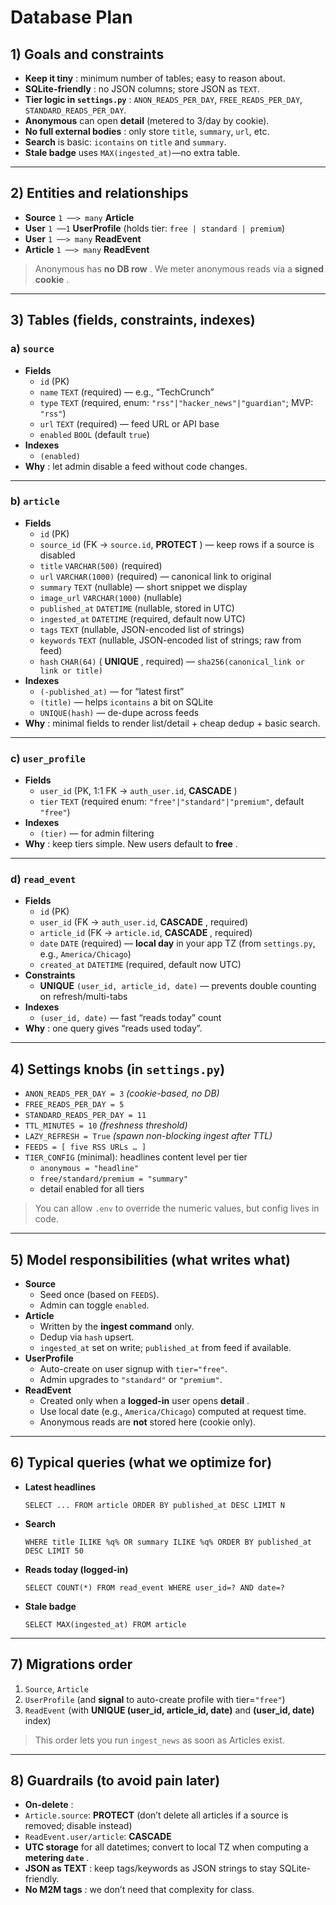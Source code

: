 # Database Plan

## 1) Goals and constraints

* **Keep it tiny** : minimum number of tables; easy to reason about.
* **SQLite-friendly** : no JSON columns; store JSON as `TEXT`.
* **Tier logic in `settings.py`** : `ANON_READS_PER_DAY`, `FREE_READS_PER_DAY`, `STANDARD_READS_PER_DAY`.
* **Anonymous** can open **detail** (metered to 3/day by cookie).
* **No full external bodies** : only store `title`, `summary`, `url`, etc.
* **Search** is basic: `icontains` on `title` and `summary`.
* **Stale badge** uses `MAX(ingested_at)`—no extra table.

---

## 2) Entities and relationships

* **Source** `1 ──> many` **Article**
* **User** `1 ──1` **UserProfile** (holds tier: `free | standard | premium`)
* **User** `1 ──> many` **ReadEvent**
* **Article** `1 ──> many` **ReadEvent**

> Anonymous has  **no DB row** . We meter anonymous reads via a  **signed cookie** .

---

## 3) Tables (fields, constraints, indexes)

### a) `source`

* **Fields**
  * `id` (PK)
  * `name` `TEXT` (required) — e.g., “TechCrunch”
  * `type` `TEXT` (required, enum: `"rss"|"hacker_news"|"guardian"`; MVP: `"rss"`)
  * `url` `TEXT` (required) — feed URL or API base
  * `enabled` `BOOL` (default `true`)
* **Indexes**
  * `(enabled)`
* **Why** : let admin disable a feed without code changes.

---

### b) `article`

* **Fields**
  * `id` (PK)
  * `source_id` (FK → `source.id`,  **PROTECT** ) — keep rows if a source is disabled
  * `title` `VARCHAR(500)` (required)
  * `url` `VARCHAR(1000)` (required) — canonical link to original
  * `summary` `TEXT` (nullable) — short snippet we display
  * `image_url` `VARCHAR(1000)` (nullable)
  * `published_at` `DATETIME` (nullable, stored in UTC)
  * `ingested_at` `DATETIME` (required, default now UTC)
  * `tags` `TEXT` (nullable, JSON-encoded list of strings)
  * `keywords` `TEXT` (nullable, JSON-encoded list of strings; raw from feed)
  * `hash` `CHAR(64)` ( **UNIQUE** , required) — `sha256(canonical_link or link or title)`
* **Indexes**
  * `(-published_at)` — for “latest first”
  * `(title)` — helps `icontains` a bit on SQLite
  * `UNIQUE(hash)` — de-dupe across feeds
* **Why** : minimal fields to render list/detail + cheap dedup + basic search.

---

### c) `user_profile`

* **Fields**
  * `user_id` (PK, 1:1 FK → `auth_user.id`,  **CASCADE** )
  * `tier` `TEXT` (required enum: `"free"|"standard"|"premium"`, default `"free"`)
* **Indexes**
  * `(tier)` — for admin filtering
* **Why** : keep tiers simple. New users default to  **free** .

---

### d) `read_event`

* **Fields**
  * `id` (PK)
  * `user_id` (FK → `auth_user.id`,  **CASCADE** , required)
  * `article_id` (FK → `article.id`,  **CASCADE** , required)
  * `date` `DATE` (required) — **local day** in your app TZ (from `settings.py`, e.g., `America/Chicago`)
  * `created_at` `DATETIME` (required, default now UTC)
* **Constraints**
  * **UNIQUE** `(user_id, article_id, date)` — prevents double counting on refresh/multi-tabs
* **Indexes**
  * `(user_id, date)` — fast “reads today” count
* **Why** : one query gives “reads used today”.

---

## 4) Settings knobs (in `settings.py`)

* `ANON_READS_PER_DAY = 3`  *(cookie-based, no DB)*
* `FREE_READS_PER_DAY = 5`
* `STANDARD_READS_PER_DAY = 11`
* `TTL_MINUTES = 10` *(freshness threshold)*
* `LAZY_REFRESH = True` *(spawn non-blocking ingest after TTL)*
* `FEEDS = [ five RSS URLs … ]`
* `TIER_CONFIG` (minimal): headlines content level per tier
  * `anonymous = "headline"`
  * `free/standard/premium = "summary"`
  * detail enabled for all tiers

> You can allow `.env` to override the numeric values, but config lives in code.

---

## 5) Model responsibilities (what writes what)

* **Source**
  * Seed once (based on `FEEDS`).
  * Admin can toggle `enabled`.
* **Article**
  * Written by the **ingest command** only.
  * Dedup via `hash` upsert.
  * `ingested_at` set on write; `published_at` from feed if available.
* **UserProfile**
  * Auto-create on user signup with `tier="free"`.
  * Admin upgrades to `"standard"` or `"premium"`.
* **ReadEvent**
  * Created only when a **logged-in** user opens  **detail** .
  * Use local date (e.g., `America/Chicago`) computed at request time.
  * Anonymous reads are **not** stored here (cookie only).

---

## 6) Typical queries (what we optimize for)

* **Latest headlines**

  `SELECT ... FROM article ORDER BY published_at DESC LIMIT N`
* **Search**

  `WHERE title ILIKE %q% OR summary ILIKE %q% ORDER BY published_at DESC LIMIT 50`
* **Reads today (logged-in)**

  `SELECT COUNT(*) FROM read_event WHERE user_id=? AND date=?`
* **Stale badge**

  `SELECT MAX(ingested_at) FROM article`

---

## 7) Migrations order

1. `Source`, `Article`
2. `UserProfile` (and **signal** to auto-create profile with tier=`"free"`)
3. `ReadEvent` (with **UNIQUE (user_id, article_id, date)** and **(user_id, date)** index)

> This order lets you run `ingest_news` as soon as Articles exist.

---

## 8) Guardrails (to avoid pain later)

* **On-delete** :
* `Article.source`: **PROTECT** (don’t delete all articles if a source is removed; disable instead)
* `ReadEvent.user/article`: **CASCADE**
* **UTC storage** for all datetimes; convert to local TZ when computing a  **metering `date`** .
* **JSON as TEXT** : keep tags/keywords as JSON strings to stay SQLite-friendly.
* **No M2M tags** : we don’t need that complexity for class.
